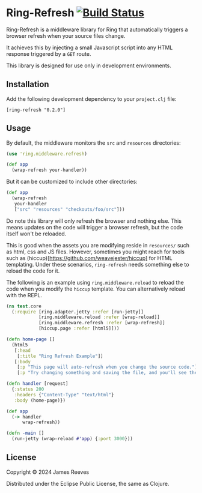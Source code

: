 # Ring-Refresh [![Build Status](https://github.com/weavejester/ring-refresh/actions/workflows/test.yml/badge.svg)](https://github.com/weavejester/ring-refresh/actions/workflows/test.yml)

Ring-Refresh is a middleware library for Ring that automatically
triggers a browser refresh when your source files change.

It achieves this by injecting a small Javascript script into any HTML
response triggered by a `GET` route.

This library is designed for use only in development environments.

## Installation

Add the following development dependency to your `project.clj` file:

    [ring-refresh "0.2.0"]

## Usage

By default, the middleware monitors the `src` and `resources` directories:

```clojure
(use 'ring.middleware.refresh)

(def app
  (wrap-refresh your-handler))
```

But it can be customized to include other directories:

```clojure
(def app
  (wrap-refresh
   your-handler
   ["src" "resources" "checkouts/foo/src"]))
```

Do note this library will only refresh the browser and nothing else. This means updates on the code will trigger a browser refresh, but the code itself won't be reloaded. 

This is good when the assets you are modifying reside in `resources/` such as html, css and JS files. However, sometimes you might reach for tools such as (hiccup)[https://github.com/weavejester/hiccup] for HTML templating. Under these scenarios, `ring-refresh` needs something else to reload the code for it.

The following is an example using `ring.middleware.reload` to reload the code when you modify the `hiccup` template. You can alternatively reload with the REPL.

```clojure
(ns test.core
  (:require [ring.adapter.jetty :refer [run-jetty]]
            [ring.middleware.reload :refer [wrap-reload]]
            [ring.middleware.refresh :refer [wrap-refresh]]
            [hiccup.page :refer [html5]]))

(defn home-page []
  (html5
   [:head
    [:title "Ring Refresh Example"]]
   [:body
    [:p "This page will auto-refresh when you change the source code."]
    [:p "Try changing something and saving the file, and you'll see the update automatically."]]))

(defn handler [request]
  {:status 200
   :headers {"Content-Type" "text/html"}
   :body (home-page)})

(def app
  (-> handler
      wrap-refresh))

(defn -main []
  (run-jetty (wrap-reload #'app) {:port 3000}))
```

## License

Copyright © 2024 James Reeves

Distributed under the Eclipse Public License, the same as Clojure.

